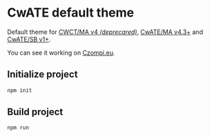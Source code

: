 # CwATE default theme
Default theme for [CWCT/MA v4 *(deprecared)*](https://github.com/CzompiSoftware/CWCT-MA), [CwATE/MA v4.3+](https://github.com/CzompiSoftware/CwATE-MA) and [CwATE/SB v1+](https://github.com/CzompiSoftware/CwATE-SB).

You can see it working on [Czompi.eu](https://czompi.eu).

## Initialize project
```bash
npm init
```

## Build project
```bash
npm run
```
